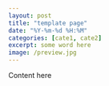 ```yaml
---
layout: post
title: "template page"
date: "%Y-%m-%d %H:%M"
categories: [cate1, cate2]
excerpt: some word here
image: /preview.jpg
---
```

Content here
